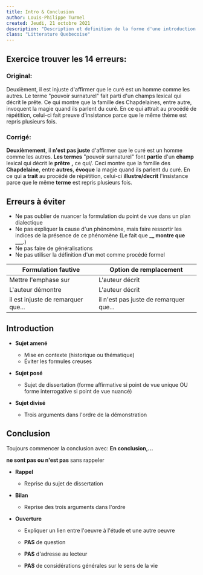 ```yaml
---
title: Intro & Conclusion
author: Louis-Philippe Turmel
created: Jeudi, 21 octobre 2021
description: "Description et definition de la forme d'une introduction et d'une conclusion dans une analyse argumentative"
class: "Litterature Quebecoise"
---
```


## Exercice trouver les 14 erreurs:

### Original:

Deuxièment, il est injuste d'affirmer que le curé est un homme comme les autres. Le terme "pouvoir surnaturel" fait parti d'un champs lexical qui décrit le prête. Ce qui montre que la famille des Chapdelaines, entre autre, invoquent la magie quand ils parlent du curé. En ce qui attrait au procédé de répétition, celui-ci fait preuve d'insistance parce que le même thème est repris plusieurs fois.

### Corrigé:

**Deuxièmement**, il **n'est pas juste** d'affirmer que le curé est un homme comme les autres. **Les termes** "pouvoir surnaturel" font **partie** d'un **champ** lexical qui décrit le **prêtre** **,** ce qui/. Ceci montre que la famille des **Chapdelaine**, entre **autres**, **évoque** la magie quand ils parlent du curé. En ce qui **a trait** au procédé de répétition, celui-ci **illustre/decrit** l'insistance parce que le même **terme** est repris plusieurs fois.

## Erreurs à éviter

-   Ne pas oublier de nuancer la formulation du point de vue dans un plan dialectique
-   Ne pas expliquer la cause d'un phénomène, mais faire ressortir les indices de la présence de ce phénomène (Le fait que \_**\_ montre que \_\_\_**.)
-   Ne pas faire de généralisations
-   Ne pas utiliser la définition d'un mot comme procédé formel

| Formulation fautive                | Option de remplacement                 |
| ---------------------------------- | -------------------------------------- |
| Mettre l'emphase sur               | L'auteur décrit                        |
| L'auteur démontre                  | L'auteur décrit                        |
| il est injuste de remarquer que... | il n'est pas juste de remarquer que... |

## Introduction

-   **Sujet amené**
    -   Mise en contexte (historique ou thématique)
    -   Éviter les formules creuses
-   **Sujet posé**

    -   Sujet de dissertation (forme affirmative si point de vue unique OU forme interrogative si point de vue nuancé)

-   **Sujet divisé**
    -   Trois arguments dans l'ordre de la démonstration

## Conclusion

Toujours commencer la conclusion avec: **En conclusion,...**

**ne sont pas ou n'est pas** sans rappeler

-   **Rappel**
    -   Reprise du sujet de dissertation
-   **Bilan**
    -   Reprise des trois arguments dans l'ordre
-   **Ouverture**

    -   Expliquer un lien entre l'oeuvre à l'étude et une autre oeuvre

    -   **PAS** de question
    -   **PAS** d'adresse au lecteur
    -   **PAS** de considérations générales sur le sens de la vie
